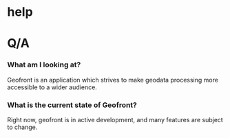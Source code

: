 # help


# Q/A 

### What am I looking at? 
Geofront is an application which strives to make geodata processing more accessible to a wider audience.

### What is the current state of Geofront? 
Right now, geofront is in active development, and many features are subject to change.


